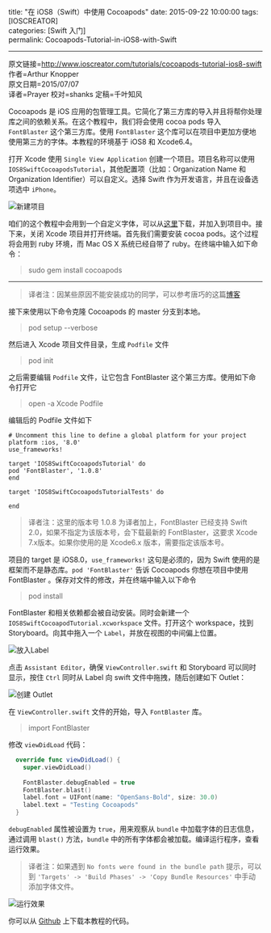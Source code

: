 title: "在 iOS8（Swift）中使用 Cocoapods" 
date: 2015-09-22 10:00:00
tags: [IOSCREATOR]  
categories: [Swift 入门]  
permalink: Cocoapods-Tutorial-in-iOS8-with-Swift   

---
原文链接=http://www.ioscreator.com/tutorials/cocoapods-tutorial-ios8-swift
作者=Arthur Knopper  
原文日期=2015/07/07  
译者=Prayer
校对=shanks
定稿=千叶知风

<!--此处开始正文-->

Cocoapods 是 iOS 应用的包管理工具。它简化了第三方库的导入并且将帮你处理库之间的依赖关系。在这个教程中，我们将会使用 cocoa pods 导入 `FontBlaster` 这个第三方库。使用 `FontBlaster` 这个库可以在项目中更加方便地使用第三方的字体。本教程的环境基于 iOS8 和 Xcode6.4。

<!--more-->

打开 Xcode 使用 `Single View Application` 创建一个项目。项目名称可以使用 `IOS8SwiftCocoapodsTutorial`，其他配置项（比如：Organization Name 和 Organization Identifier）可以自定义。选择 Swift 作为开发语言，并且在设备选项选中 `iPhone`。 

![新建项目](/img/articles/Cocoapods-Tutorial-in-iOS8-with-Swift/IOS8SwiftCocoapodsTutorial_1.png1444269940.90207)

咱们的这个教程中会用到一个自定义字体，可以从[这里](http://www.ioscreator.com/s/OpenSans-Bold.ttf)下载，并加入到项目中。接下来，关闭 Xcode 项目并打开终端。首先我们需要安装 cocoa pods。这个过程将会用到 ruby 环境，而 Mac OS X 系统已经自带了 ruby。在终端中输入如下命令：

> sudo gem install cocoapods

---

> 译者注：因某些原因不能安装成功的同学，可以参考唐巧的这篇[博客](http://blog.devtang.com/blog/2014/05/25/use-cocoapod-to-manage-ios-lib-dependency/)

接下来使用以下命令克隆 Cocoapods 的 master 分支到本地。

> pod setup --verbose

然后进入 Xcode 项目文件目录，生成 `Podfile` 文件

> pod init

之后需要编辑 `Podfile` 文件，让它包含 FontBlaster 这个第三方库。使用如下命令打开它

> open -a Xcode Podfile

编辑后的 Podfile 文件如下

```
# Uncomment this line to define a global platform for your project
platform :ios, '8.0'
use_frameworks!

target 'IOS8SwiftCocoapodsTutorial' do
pod 'FontBlaster', '1.0.8'
end

target 'IOS8SwiftCocoapodsTutorialTests' do

end
```

> 译者注：这里的版本号 1.0.8 为译者加上，FontBlaster 已经支持 Swift 2.0，如果不指定为该版本号，会下载最新的 FontBlaster，这要求 Xcode 7.x版本。如果你使用的是 Xcode6.x 版本，需要指定该版本号。

项目的 target 是 iOS8.0，`use_frameworks!` 这句是必须的，因为 Swift 使用的是框架而不是静态库。`pod 'FontBlaster'` 告诉 Cocoapods 你想在项目中使用 FontBlaster 。保存对文件的修改，并在终端中输入以下命令

> pod install 

FontBlaster 和相关依赖都会被自动安装。同时会新建一个 `IOS8SwiftCocoapodTutorial.xcworkspace` 文件。打开这个 workspace，找到 Storyboard。向其中拖入一个 `Label`，并放在视图的中间偏上位置。

![放入Label](/img/articles/Cocoapods-Tutorial-in-iOS8-with-Swift/IOS8SwiftCocoapodsTutorial_2.png1444269941.389972)

点击 `Assistant Editor`，确保 `ViewController.swift` 和 Storyboard 可以同时显示，按住 `Ctrl` 同时从 Label 向 swift 文件中拖拽，随后创建如下 Outlet：

![创建 Outlet](/img/articles/Cocoapods-Tutorial-in-iOS8-with-Swift/IOS8SwiftCocoapodsTutorial_3.png1444269941.630924)

在 `ViewController.swift` 文件的开始，导入 `FontBlaster` 库。

> import FontBlaster

修改 `viewDidLoad` 代码：

```swift
  override func viewDidLoad() {
    super.viewDidLoad()
    
    FontBlaster.debugEnabled = true
    FontBlaster.blast()
    label.font = UIFont(name: "OpenSans-Bold", size: 30.0)
    label.text = "Testing Cocoapods"
  }
```

`debugEnabled` 属性被设置为 `true`，用来观察从 `bundle` 中加载字体的日志信息，通过调用 `blast()` 方法，`bundle` 中的所有字体都会被加载。编译运行程序，查看运行效果。

> 译者注：如果遇到 `No fonts were found in the bundle path` 提示，可以到 `'Targets' -> 'Build Phases' -> 'Copy Bundle Resources'` 中手动添加字体文件。

![运行效果](/img/articles/Cocoapods-Tutorial-in-iOS8-with-Swift/IOS8SwiftCocoapodsTutorial_4.png1444269941.886873)

你可以从 [Github](https://github.com/ioscreator/ioscreator) 上下载本教程的代码。



